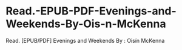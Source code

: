 # Read.-EPUB-PDF-Evenings-and-Weekends-By-Ois-n-McKenna
Read. [EPUB/PDF] Evenings and Weekends By : Oisín McKenna
